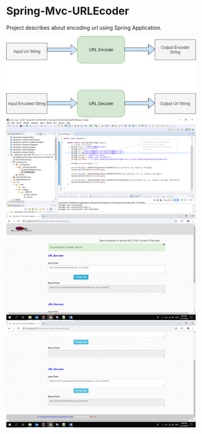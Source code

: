 # Spring-Mvc-URLEcoder
Project describes about encoding url using Spring Application. 

<img src="https://github.com/Sudarshan-Gowda/Spring-Mvc-URLEcoder/blob/master/docs/UrlEncoder-Decoder.png"/>
<img src="https://github.com/Sudarshan-Gowda/Spring-Mvc-URLEcoder/blob/master/docs/Picture1.png"/>
<img src="https://github.com/Sudarshan-Gowda/Spring-Mvc-URLEcoder/blob/master/docs/Picture2.png"/>
<img src="https://github.com/Sudarshan-Gowda/Spring-Mvc-URLEcoder/blob/master/docs/Picture3.png"/>
